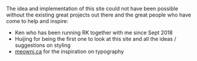 
The idea and implementation of this site could not have been possible without the existing great projects out there and the great people who have come to help and inspire:

- Ken who has been running RK together with me since Sept 2018
- Huijing for being the first one to look at this site and all the ideas / suggestions on styling
- [meowni.ca](meowni.ca) for the inspiration on typography
